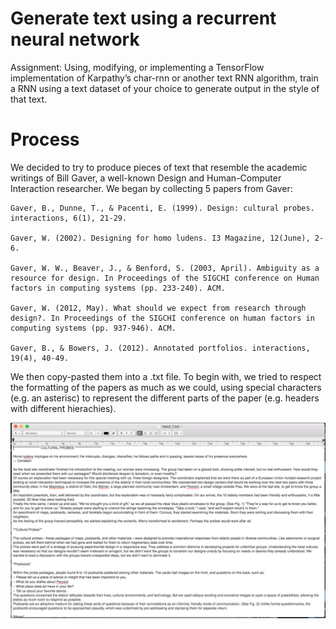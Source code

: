 # Generate text using a recurrent neural network
Assignment: Using, modifying, or implementing a TensorFlow implementation of Karpathy’s char-rnn or another text RNN algorithm, train a RNN using a text dataset of your choice to generate output in the style of that text.

# Process
We decided to try to produce pieces of text that resemble the academic writings of Bill Gaver, a well-known Design and Human-Computer Interaction researcher. We began by collecting 5 papers from Gaver:

    Gaver, B., Dunne, T., & Pacenti, E. (1999). Design: cultural probes. interactions, 6(1), 21-29.

    Gaver, W. (2002). Designing for homo ludens. I3 Magazine, 12(June), 2-6.

    Gaver, W. W., Beaver, J., & Benford, S. (2003, April). Ambiguity as a resource for design. In Proceedings of the SIGCHI conference on Human factors in computing systems (pp. 233-240). ACM.

    Gaver, W. (2012, May). What should we expect from research through design?. In Proceedings of the SIGCHI conference on human factors in computing systems (pp. 937-946). ACM.

    Gaver, B., & Bowers, J. (2012). Annotated portfolios. interactions, 19(4), 40-49.

We then copy-pasted them into a .txt file. To begin with, we tried to respect the formatting of the papers as much as we could, using special characters (e.g. an asterisc) to represent the different parts of the paper (e.g. headers with different hierachies).

![](readmeimg1.png)
